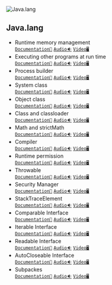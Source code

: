 ![Java.lang](/Assets/Java.lang.png)

## Java.lang

- Runtime memory management<br>
  [`Documentation📃`]()
  [`Audio🔉`]()
  [`Video🖥️`]()
- Executing other programs at run time<br>
  [`Documentation📃`]()
  [`Audio🔉`]()
  [`Video🖥️`]()
- Process builder<br>
  [`Documentation📃`]()
  [`Audio🔉`]()
  [`Video🖥️`]()
- System class<br>
  [`Documentation📃`]()
  [`Audio🔉`]()
  [`Video🖥️`]()
- Object class<br>
  [`Documentation📃`]()
  [`Audio🔉`]()
  [`Video🖥️`]()
- Class and classloader<br>
  [`Documentation📃`]()
  [`Audio🔉`]()
  [`Video🖥️`]()
- Math and strictMath<br>
  [`Documentation📃`]()
  [`Audio🔉`]()
  [`Video🖥️`]()
- Compiler<br>
  [`Documentation📃`]()
  [`Audio🔉`]()
  [`Video🖥️`]()
- Runtime permission<br>
  [`Documentation📃`]()
  [`Audio🔉`]()
  [`Video🖥️`]()
- Throwable <br>
  [`Documentation📃`]()
  [`Audio🔉`]()
  [`Video🖥️`]()
- Security Manager<br>
  [`Documentation📃`]()
  [`Audio🔉`]()
  [`Video🖥️`]()
- StackTraceElement<br>
  [`Documentation📃`]()
  [`Audio🔉`]()
  [`Video🖥️`]()
- Comparable Interface<br>
  [`Documentation📃`]()
  [`Audio🔉`]()
  [`Video🖥️`]()
- Iterable Interface<br>
  [`Documentation📃`]()
  [`Audio🔉`]()
  [`Video🖥️`]()
- Readable Interface<br>
  [`Documentation📃`]()
  [`Audio🔉`]()
  [`Video🖥️`]()
- AutoCloseable Interface<br>
  [`Documentation📃`]()
  [`Audio🔉`]()
  [`Video🖥️`]()
- Subpackes<br>
  [`Documentation📃`]()
  [`Audio🔉`]()
  [`Video🖥️`]()